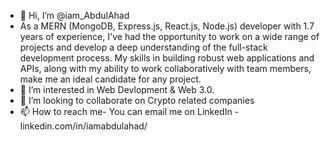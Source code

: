 - 👋 Hi, I’m @iam_AbdulAhad
- As a MERN (MongoDB, Express.js, React.js, Node.js) developer with 1.7 years of experience, I've had the opportunity to work on a wide range of projects and develop a deep understanding of the full-stack development process. My skills in building robust web applications and APIs, along with my ability to work collaboratively with team members, make me an ideal candidate for any project.
- 👀 I’m interested in Web Devlopment & Web 3.0.
- 💞️ I’m looking to collaborate on Crypto related companies
- 📫 How to reach me- You can email me on LinkedIn -linkedin.com/in/iamabdulahad/

<!---
iamabdulahad/iamabdulahad is a ✨ special ✨ repository because its `README.md` (this file) appears on your GitHub profile.
You can click the Preview link to take a look at your changes.
--->

